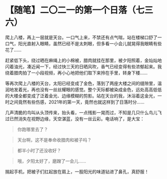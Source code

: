 # 【随笔】二〇二一的第一个日落（七三六）

爬上八楼，再上一层就是天台。一口气上来，不禁还有点气喘，站在楼梯口舒了一口气，阳光直射入眼睛，虽然已经不是太刺眼，但多看一小会儿就晃得我眼睛有些花了……

赶紧低下头，绕过晒在麻绳上的小棉被，腊肉就挂在那里，被夕阳照着，金灿灿地闪着油光，凑近闻一下，经过快三天的日晒风吹，香气已经变得有些浓郁起来。我绕着腊肉拍了一小段视频，再小心地把他们取下来拎在手里，转身下楼……

等再次爬上八楼的天台，太阳已经变成了金色，落到了两座大楼之间的缝隙里，温润地发着光，再也没有一丝丝耀眼的感觉。整个天际都被染成金色，远处高高低低的大楼全都变成了泛着金光、边缘模糊的剪影。站在天台的我，沐浴着这金光，一时之间竟然有些伤感，2021年的第一天，竟然也就这样到了日落时分……

几声清脆的鸟叫从头顶传来，抬头看，一点残影一晃而过，不知是几只什么鸟儿飞过已然消失在视野边缘，天空湛蓝，没有一丝云彩。电话响了，是大宝：

> 你跑哪里去了？

> 天台啊，这不是奉命收腊肉和被子吗？

> 都半小时了还没收好？

> 哦，夕阳太好了，磨蹭了一会儿……

揣起手机，把被子们扛起放在肩上，一股阳光的味道钻进了鼻孔，真舒服！